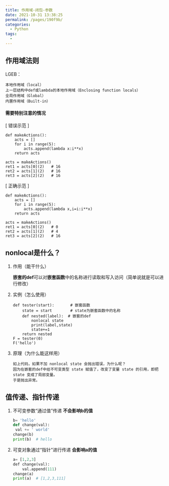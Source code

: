 ```yaml
---
title: 作用域-闭包-参数
date: 2021-10-31 13:38:25
permalink: /pages/190f9b/
categories:
  - Python
tags:
  - 
---
```

## 作用域法则

LGEB：
```
本地作用域（local）
上一层结构中def或lambda的本地作用域（Enclosing function locals）
全局作用域（Global）
内置作用域（Built-in）
```
#### 需要特别注意的情况 

[ 错误示范 ]
```
def makeActions():
	acts = []
    for i in range(5):
    	acts.append(lambda x:i**x)
    return acts

acts = makeActions()
ret1 = acts[0](2)   # 16
ret2 = acts[1](2)   # 16
ret3 = acts[2](2)   # 16
```
[ 正确示范 ]
```
def makeActions():
    acts = []
    for i in range(5):
    	acts.append(lambda x,i=i:i**x)
    return acts
    
acts = makeActions()
ret1 = acts[0](2)   # 0
ret2 = acts[1](2)   # 4
ret3 = acts[2](2)   # 16
```



## nonlocal是什么？

1. 作用（能干什么）

   **嵌套的def**可以对**嵌套函数**中的名称进行读取和写入访问（简单说就是可以进行修改）

2. 实例（怎么使用）

   ```
   def tester(start): 		# 嵌套函数
       state = start  		# state为嵌套函数中的名称
       def nested(label):  # 嵌套的def
           nonlocal state
           print(label,state)
           state+=1
       return nested
   F = tester(0)
   F('hello')
   ```

3. 原理（为什么能这样用）

   ```
   如上代码，如果不加 nonlocal state 会抛出错误，为什么呢？
   因为在嵌套的def中给不可变类型 state 赋值了，改变了变量 state 的引用，即把 state 变成了局部变量。
   于是抛出异常。
   ```

   

 

## 值传递、指针传递

1. 不可变参数“通过值”传递
   **不会影响b的值**

   ```python
   b= 'hello'
   def change(val):
   	val += ' world'
   change(b)
   print(b)  # hello
   ```

   

2. 可变对象通过“指针”进行传递
**会影响a的值**
   
   ```python
   a= [1,2,3]
   def change(val):
       val.append(111)
   change(a)
   print(a)  # [1,2,3,111]
   ```